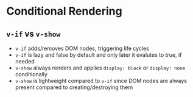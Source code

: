 # Conditional Rendering

## `v-if` vs `v-show`

- `v-if` adds/removes DOM nodes, triggering life cycles
- `v-if` is lazy and false by default and only later it evalutes to true, if needed
- `v-show` always renders and applies `display: block` or `display: none` conditionally
- `v-show` is lightweight compared to `v-if` since DOM nodes are always present compared to creating/destroying them
